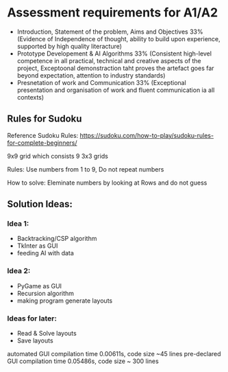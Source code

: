 # Assessment requirements for A1/A2
- Introduction, Statement of the problem, Aims and Objectives 33% (Evidence of Independence of thought, ability to build upon experience, supported by high quality literacture)
- Prototype Developement & AI Algorithms 33% (Consistent high-level competence in all practical, technical and creative aspects of the project, Exceptoonal demonstraction taht proves the artefact goes far beyond expectation, attention to industry standards)
- Presnetation of work and Communication 33% (Exceptional presentation and organisation of work and fluent communication ia all contexts)



## Rules for Sudoku

Reference Sudoku Rules: https://sudoku.com/how-to-play/sudoku-rules-for-complete-beginners/

9x9 grid which consists 9 3x3 grids

Rules: Use numbers from 1 to 9, Do not repeat numbers

How to solve: Eleminate numbers by looking at Rows and do not guess

## Solution Ideas:

### Idea 1:

- Backtracking/CSP algorithm
- TkInter as GUI
- feeding AI with data

### Idea 2:

- PyGame as GUI
- Recursion algorithm
- making program generate layouts


### Ideas for later:
- Read & Solve layouts
- Save layouts

automated GUI compilation time 0.00611s, code size ~45 lines
pre-declared GUI compilation time 0.05486s, code size ~ 300 lines